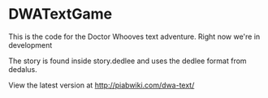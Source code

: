 DWATextGame
===========

This is the code for the Doctor Whooves text adventure. Right now we're in development

The story is found inside story.dedlee and uses the dedlee format from dedalus.

View the latest version at http://piabwiki.com/dwa-text/
